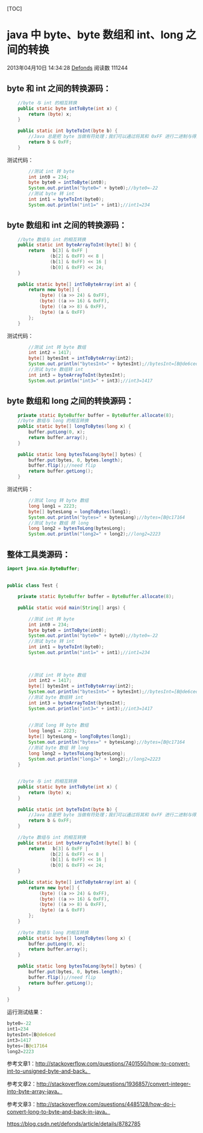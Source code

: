[TOC]



# java 中 byte、byte 数组和 int、long 之间的转换

2013年04月10日 14:34:28 [Defonds](https://me.csdn.net/defonds) 阅读数 111244



## byte 和 int 之间的转换源码：

```java
	//byte 与 int 的相互转换
	public static byte intToByte(int x) {
		return (byte) x;
	}
	
	public static int byteToInt(byte b) {
		//Java 总是把 byte 当做有符处理；我们可以通过将其和 0xFF 进行二进制与得到它的无符值
		return b & 0xFF;
	}
```

测试代码：

```java
		//测试 int 转 byte
		int int0 = 234;
		byte byte0 = intToByte(int0);
		System.out.println("byte0=" + byte0);//byte0=-22
		//测试 byte 转 int
		int int1 = byteToInt(byte0);
		System.out.println("int1=" + int1);//int1=234
```





## byte 数组和 int 之间的转换源码：



```java
	//byte 数组与 int 的相互转换
	public static int byteArrayToInt(byte[] b) {
	    return   b[3] & 0xFF |
	            (b[2] & 0xFF) << 8 |
	            (b[1] & 0xFF) << 16 |
	            (b[0] & 0xFF) << 24;
	}
 
	public static byte[] intToByteArray(int a) {
	    return new byte[] {
	        (byte) ((a >> 24) & 0xFF),
	        (byte) ((a >> 16) & 0xFF),   
	        (byte) ((a >> 8) & 0xFF),   
	        (byte) (a & 0xFF)
	    };
	}
```

测试代码：

```java
		//测试 int 转 byte 数组
		int int2 = 1417;
		byte[] bytesInt = intToByteArray(int2);
		System.out.println("bytesInt=" + bytesInt);//bytesInt=[B@de6ced
		//测试 byte 数组转 int
		int int3 = byteArrayToInt(bytesInt);
		System.out.println("int3=" + int3);//int3=1417
```





## byte 数组和 long 之间的转换源码：



```java
	private static ByteBuffer buffer = ByteBuffer.allocate(8); 
	//byte 数组与 long 的相互转换
    public static byte[] longToBytes(long x) {
        buffer.putLong(0, x);
        return buffer.array();
    }
 
    public static long bytesToLong(byte[] bytes) {
        buffer.put(bytes, 0, bytes.length);
        buffer.flip();//need flip 
        return buffer.getLong();
    }
```

测试代码：

```java
		//测试 long 转 byte 数组
		long long1 = 2223;
		byte[] bytesLong = longToBytes(long1);
		System.out.println("bytes=" + bytesLong);//bytes=[B@c17164
		//测试 byte 数组 转 long
		long long2 = bytesToLong(bytesLong);
		System.out.println("long2=" + long2);//long2=2223
```





## 整体工具类源码：



```java
import java.nio.ByteBuffer;
 
 
public class Test {
	
	private static ByteBuffer buffer = ByteBuffer.allocate(8);    
 
	public static void main(String[] args) {
		
		//测试 int 转 byte
		int int0 = 234;
		byte byte0 = intToByte(int0);
		System.out.println("byte0=" + byte0);//byte0=-22
		//测试 byte 转 int
		int int1 = byteToInt(byte0);
		System.out.println("int1=" + int1);//int1=234
		
		
		
		//测试 int 转 byte 数组
		int int2 = 1417;
		byte[] bytesInt = intToByteArray(int2);
		System.out.println("bytesInt=" + bytesInt);//bytesInt=[B@de6ced
		//测试 byte 数组转 int
		int int3 = byteArrayToInt(bytesInt);
		System.out.println("int3=" + int3);//int3=1417
		
		
		//测试 long 转 byte 数组
		long long1 = 2223;
		byte[] bytesLong = longToBytes(long1);
		System.out.println("bytes=" + bytesLong);//bytes=[B@c17164
		//测试 byte 数组 转 long
		long long2 = bytesToLong(bytesLong);
		System.out.println("long2=" + long2);//long2=2223
	}
	
	
	//byte 与 int 的相互转换
	public static byte intToByte(int x) {
		return (byte) x;
	}
	
	public static int byteToInt(byte b) {
		//Java 总是把 byte 当做有符处理；我们可以通过将其和 0xFF 进行二进制与得到它的无符值
		return b & 0xFF;
	}
	
	//byte 数组与 int 的相互转换
	public static int byteArrayToInt(byte[] b) {
	    return   b[3] & 0xFF |
	            (b[2] & 0xFF) << 8 |
	            (b[1] & 0xFF) << 16 |
	            (b[0] & 0xFF) << 24;
	}
 
	public static byte[] intToByteArray(int a) {
	    return new byte[] {
	        (byte) ((a >> 24) & 0xFF),
	        (byte) ((a >> 16) & 0xFF),   
	        (byte) ((a >> 8) & 0xFF),   
	        (byte) (a & 0xFF)
	    };
	}
 
	//byte 数组与 long 的相互转换
    public static byte[] longToBytes(long x) {
        buffer.putLong(0, x);
        return buffer.array();
    }
 
    public static long bytesToLong(byte[] bytes) {
        buffer.put(bytes, 0, bytes.length);
        buffer.flip();//need flip 
        return buffer.getLong();
    }
 
}
```





运行测试结果：

```java
byte0=-22
int1=234
bytesInt=[B@de6ced
int3=1417
bytes=[B@c17164
long2=2223
```



参考文章1：http://stackoverflow.com/questions/7401550/how-to-convert-int-to-unsigned-byte-and-back。

参考文章2：http://stackoverflow.com/questions/1936857/convert-integer-into-byte-array-java。

参考文章3：http://stackoverflow.com/questions/4485128/how-do-i-convert-long-to-byte-and-back-in-java。





https://blog.csdn.net/defonds/article/details/8782785
